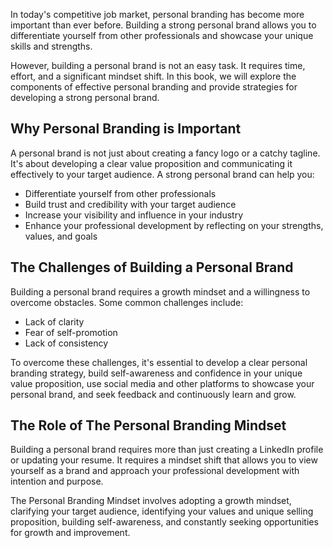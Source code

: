 
In today's competitive job market, personal branding has become more important than ever before. Building a strong personal brand allows you to differentiate yourself from other professionals and showcase your unique skills and strengths.

However, building a personal brand is not an easy task. It requires time, effort, and a significant mindset shift. In this book, we will explore the components of effective personal branding and provide strategies for developing a strong personal brand.

Why Personal Branding is Important
----------------------------------

A personal brand is not just about creating a fancy logo or a catchy tagline. It's about developing a clear value proposition and communicating it effectively to your target audience. A strong personal brand can help you:

* Differentiate yourself from other professionals
* Build trust and credibility with your target audience
* Increase your visibility and influence in your industry
* Enhance your professional development by reflecting on your strengths, values, and goals

The Challenges of Building a Personal Brand
-------------------------------------------

Building a personal brand requires a growth mindset and a willingness to overcome obstacles. Some common challenges include:

* Lack of clarity
* Fear of self-promotion
* Lack of consistency

To overcome these challenges, it's essential to develop a clear personal branding strategy, build self-awareness and confidence in your unique value proposition, use social media and other platforms to showcase your personal brand, and seek feedback and continuously learn and grow.

The Role of The Personal Branding Mindset
-----------------------------------------

Building a personal brand requires more than just creating a LinkedIn profile or updating your resume. It requires a mindset shift that allows you to view yourself as a brand and approach your professional development with intention and purpose.

The Personal Branding Mindset involves adopting a growth mindset, clarifying your target audience, identifying your values and unique selling proposition, building self-awareness, and constantly seeking opportunities for growth and improvement.
